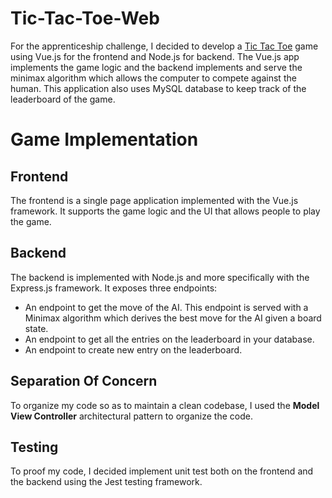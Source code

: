 # Tic-Tac-Toe-Web
For the apprenticeship challenge, I decided to develop a [Tic Tac Toe](https://en.wikipedia.org/wiki/Tic-tac-toe) game using Vue.js for 
the frontend and Node.js for backend. The Vue.js app implements the game logic and the backend implements and serve the minimax algorithm which allows the computer to compete against the human. This application also uses MySQL database to keep track of the leaderboard of the game.

# Game Implementation

## Frontend
The frontend is a single page application implemented with the Vue.js framework. It supports the game logic and the UI that allows people to play the game.

## Backend
The backend is implemented with Node.js and more specifically with the Express.js framework. It exposes three endpoints:

- An endpoint to get the move of the AI. This endpoint is served with a Minimax algorithm which derives the best move for the AI given a board state.
- An endpoint to get all the entries on the leaderboard in your database.
- An endpoint to create new entry on the leaderboard.

## Separation Of Concern
To organize my code so as to maintain a clean codebase, I used the **Model View Controller** architectural pattern to organize the code. 

## Testing
To proof my code, I decided implement unit test both on the frontend and the backend using the Jest testing framework.
